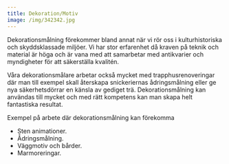 ```yaml
---
title: Dekoration/Motiv
image: /img/342342.jpg
---
```

Dekorationsmålning förekommer bland annat när vi rör oss i kulturhistoriska och skyddsklassade miljöer. Vi har stor erfarenhet då kraven på teknik och material är höga och är vana med att samarbetar med antikvarier och myndigheter för att säkerställa kvalitén. 

Våra dekorationsmålare arbetar också mycket med trapphusrenoveringar där man till exempel skall återskapa snickeriernas ådringsmålning eller ge nya säkerhetsdörrar en känsla av gediget trä. Dekorationsmålning kan användas till mycket och med rätt kompetens kan man skapa helt fantastiska resultat.

Exempel på arbete där dekorationsmålning kan förekomma

* Sten animationer.
* Ådringsmålning.
* Väggmotiv och bårder.
* Marmoreringar.
